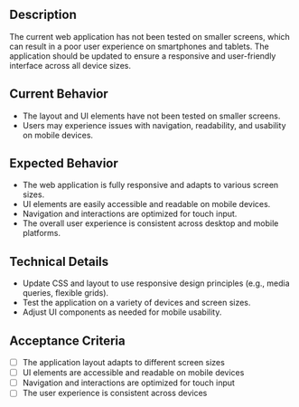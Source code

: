 ## Description

The current web application has not been tested on smaller screens, which can result in a poor user experience on smartphones and tablets. The application should be updated to ensure a responsive and user-friendly interface across all device sizes.

## Current Behavior

- The layout and UI elements have not been tested on smaller screens.
- Users may experience issues with navigation, readability, and usability on mobile devices.

## Expected Behavior

- The web application is fully responsive and adapts to various screen sizes.
- UI elements are easily accessible and readable on mobile devices.
- Navigation and interactions are optimized for touch input.
- The overall user experience is consistent across desktop and mobile platforms.

## Technical Details

- Update CSS and layout to use responsive design principles (e.g., media queries, flexible grids).
- Test the application on a variety of devices and screen sizes.
- Adjust UI components as needed for mobile usability.

## Acceptance Criteria

- [ ] The application layout adapts to different screen sizes
- [ ] UI elements are accessible and readable on mobile devices
- [ ] Navigation and interactions are optimized for touch input
- [ ] The user experience is consistent across devices